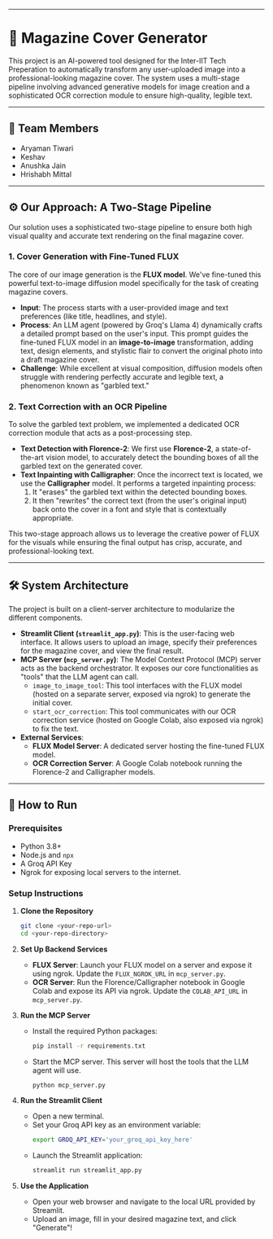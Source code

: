 
-----

# 📰 Magazine Cover Generator

This project is an AI-powered tool designed for the Inter-IIT Tech Preperation to automatically transform any user-uploaded image into a professional-looking magazine cover. The system uses a multi-stage pipeline involving advanced generative models for image creation and a sophisticated OCR correction module to ensure high-quality, legible text.

-----

## 👥 Team Members

  * Aryaman Tiwari
  * Keshav
  * Anushka Jain
  * Hrishabh Mittal

-----

## ⚙️ Our Approach: A Two-Stage Pipeline

Our solution uses a sophisticated two-stage pipeline to ensure both high visual quality and accurate text rendering on the final magazine cover.

### 1\. Cover Generation with Fine-Tuned FLUX

The core of our image generation is the **FLUX model**. We've fine-tuned this powerful text-to-image diffusion model specifically for the task of creating magazine covers.

  * **Input**: The process starts with a user-provided image and text preferences (like title, headlines, and style).
  * **Process**: An LLM agent (powered by Groq's Llama 4) dynamically crafts a detailed prompt based on the user's input. This prompt guides the fine-tuned FLUX model in an **image-to-image** transformation, adding text, design elements, and stylistic flair to convert the original photo into a draft magazine cover.
  * **Challenge**: While excellent at visual composition, diffusion models often struggle with rendering perfectly accurate and legible text, a phenomenon known as "garbled text."

### 2\. Text Correction with an OCR Pipeline

To solve the garbled text problem, we implemented a dedicated OCR correction module that acts as a post-processing step.

  * **Text Detection with Florence-2**: We first use **Florence-2**, a state-of-the-art vision model, to accurately detect the bounding boxes of all the garbled text on the generated cover.
  * **Text Inpainting with Calligrapher**: Once the incorrect text is located, we use the **Calligrapher** model. It performs a targeted inpainting process:
    1.  It "erases" the garbled text within the detected bounding boxes.
    2.  It then "rewrites" the correct text (from the user's original input) back onto the cover in a font and style that is contextually appropriate.

This two-stage approach allows us to leverage the creative power of FLUX for the visuals while ensuring the final output has crisp, accurate, and professional-looking text.

-----

## 🛠️ System Architecture

The project is built on a client-server architecture to modularize the different components.

  * **Streamlit Client (`streamlit_app.py`)**: This is the user-facing web interface. It allows users to upload an image, specify their preferences for the magazine cover, and view the final result.
  * **MCP Server (`mcp_server.py`)**: The Model Context Protocol (MCP) server acts as the backend orchestrator. It exposes our core functionalities as "tools" that the LLM agent can call.
      * `image_to_image_tool`: This tool interfaces with the FLUX model (hosted on a separate server, exposed via ngrok) to generate the initial cover.
      * `start_ocr_correction`: This tool communicates with our OCR correction service (hosted on Google Colab, also exposed via ngrok) to fix the text.
  * **External Services**:
      * **FLUX Model Server**: A dedicated server hosting the fine-tuned FLUX model.
      * **OCR Correction Server**: A Google Colab notebook running the Florence-2 and Calligrapher models.

-----

## 🚀 How to Run

### Prerequisites

  * Python 3.8+
  * Node.js and `npx`
  * A Groq API Key
  * Ngrok for exposing local servers to the internet.

### Setup Instructions

1.  **Clone the Repository**

    ```bash
    git clone <your-repo-url>
    cd <your-repo-directory>
    ```

2.  **Set Up Backend Services**

      * **FLUX Server**: Launch your FLUX model on a server and expose it using ngrok. Update the `FLUX_NGROK_URL` in `mcp_server.py`.
      * **OCR Server**: Run the Florence/Calligrapher notebook in Google Colab and expose its API via ngrok. Update the `COLAB_API_URL` in `mcp_server.py`.

3.  **Run the MCP Server**

      * Install the required Python packages:
        ```bash
        pip install -r requirements.txt
        ```
      * Start the MCP server. This server will host the tools that the LLM agent will use.
        ```bash
        python mcp_server.py
        ```

4.  **Run the Streamlit Client**

      * Open a new terminal.
      * Set your Groq API key as an environment variable:
        ```bash
        export GROQ_API_KEY='your_groq_api_key_here'
        ```
      * Launch the Streamlit application:
        ```bash
        streamlit run streamlit_app.py
        ```

5.  **Use the Application**

      * Open your web browser and navigate to the local URL provided by Streamlit.
      * Upload an image, fill in your desired magazine text, and click "Generate"\!
